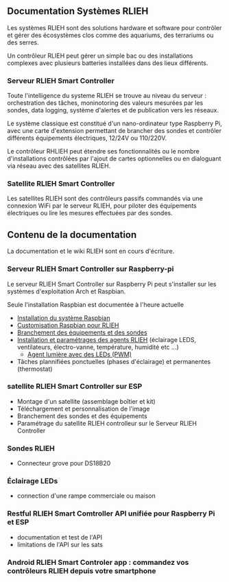 ## Documentation Systèmes RLIEH

Les systèmes RLIEH sont des solutions hardware et software pour contrôler et gérer des écosystèmes clos comme des aquariums, des terrariums ou des serres.

Un contrôleur RLIEH peut gérer un simple bac ou des installations complexes avec plusieurs batteries installées dans des lieux différents.

### Serveur RLIEH Smart Controller

Toute l'intelligence du systeme RLIEH se trouve au niveau du serveur : orchestration des tâches, moninotoring des valeurs mesurées par les sondes, data logging, système d'alertes et de publication vers les réseaux.

Le système classique est constitué d'un nano-ordinateur type Raspberry Pi,  avec une carte d'extension permettant de brancher des sondes et contrôler différents équipements électriques, 12/24V ou 110/220V. 

Le contrôleur RHLIEH peut étendre ses fonctionnalités ou le nombre d'installations contrôlées par l'ajout de cartes optionnelles  ou en dialoguant via réseau avec des satellites RLIEH. 

### Satellite RLIEH Smart Controller
Les satellites RLIEH sont des contrôleurs passifs commandés via une connexion WiFi par le serveur RLIEH, pour piloter des équipements électriques ou lire les mesures effectuées par des sondes.

## Contenu de la documentation
La documentation et le wiki RLIEH sont en cours d'écriture. 

### Serveur RLIEH Smart Controller sur Raspberry-pi 

Le serveur RLIEH Smart Controller sur Raspberry Pi peut s'installer sur les systèmes d'exploitation Arch et Raspbian.

Seule l'installation Raspbian est documentée à l'heure actuelle

* [Installation du système Raspbian](raspberry-pi/installation_raspbian.md)
* [Customisation Raspbian pour RLIEH](raspberry-pi/installation_systeme_rlieh_sur_raspberry_pi.md)
* [Branchement des équipements et des sondes](raspberry-pi/rlieh-raspberry-pi-hat.md)
* [Installation et paramétrages des agents RLIEH](raspberry-pi/parametrage_serveur_rlieh.md) (éclairage LEDS, ventilateurs, électro-vanne, température, humidité etc ...)
  * [Agent lumière avec des LEDs (PWM)](raspberry-pi/agent-pwm-light.md)
* Tâches  plannifiées ponctuelles (phases d'éclairage) et permanentes (thermostat)

### satellite RLIEH Smart Controller sur ESP

* Montage d'un satellite (assemblage boîtier et kit)
* Téléchargement et personnalisation de l'image
* Branchement des sondes et des équipements
* Paramétrage du satellite RLIEH controlleur sur le Serveur RLIEH Controller 

### Sondes RLIEH

* Connecteur grove pour DS18B20

### Éclairage LEDs

* connection d'une rampe commerciale ou maison

### Restful RLIEH Smart Comtroller API unifiée pour Raspberry Pi et ESP

* documentation et test de l'API
* limitations de l'API sur les sats

### Android RLIEH Smart Controler app : commandez vos contrôleurs RLIEH depuis votre smartphone 

